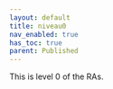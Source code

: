 ```yaml
---
layout: default
title: niveau0
nav_enabled: true
has_toc: true
parent: Published
---
```

This is level 0 of the RAs.
